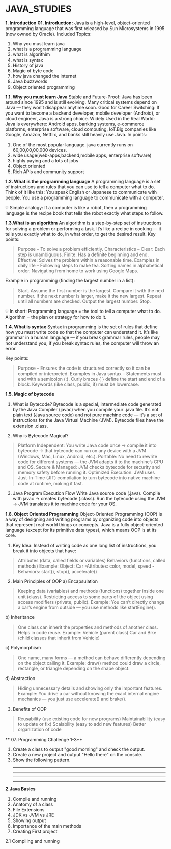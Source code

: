# JAVA_STUDIES

****1. Introduction****
**01. Introduction:**
Java is a high-level, object-oriented programming language that was first released by Sun Microsystems in 1995 (now owned by Oracle).
Included Topics:
1. Why you must learn java
2. what is a programming language
3. what is algorithim
4. what is syntax
5. History of java
6. Magic of byte code
7. how java changed the internet
8. Java buzzwords
9. Object oriented programming
    


**1.1. Why you must learn Java**
Stable and Future-Proof:
Java has been around since 1995 and is still evolving.
Many critical systems depend on Java — they won’t disappear anytime soon.
 Good for Career Switching:
If you want to become a backend developer, mobile developer (Android), or cloud engineer, Java is a strong choice.
 Widely Used in the Real World:
Java is everywhere: Android apps, banking systems, e-commerce platforms, enterprise software, cloud computing, IoT.Big companies like Google, Amazon, Netflix, and banks still heavily use Java.
In points:
1. One of the most popular language. java currently runs on 60,00,00,00,000 devices.
2. wide usage(web-apps,backend,mobile apps, enterprise software)
3. highly paying and a lots of jobs
4. Object oriented
5. Rich APIs and community support




**1.2. What is the programming language**
A programming language is a set of instructions and rules that you can use to tell a computer what to do.
Think of it like this:
You speak English or Japanese to communicate with people.
You use a programming language to communicate with a computer.

💡 Simple analogy:
If a computer is like a robot, then a programming language is the recipe book that tells the robot exactly what steps to follow.


**1.3.What is an algorithm**
An algorithm is a step-by-step set of instructions for solving a problem or performing a task.
It’s like a recipe in cooking — it tells you exactly what to do, in what order, to get the desired result.
Key points:
> Purpose – To solve a problem efficiently.
> Characteristics –
     Clear: Each step is unambiguous.
     Finite: Has a definite beginning and end.
     Effective: Solves the problem within a reasonable time.
> Examples in daily life –
     Following steps to make tea.
     Sorting names in alphabetical order.
     Navigating from home to work using Google Maps.

Example in programming (finding the largest number in a list):
> Start.
> Assume the first number is the largest.
> Compare it with the next number.
> If the next number is larger, make it the new largest.
> Repeat until all numbers are checked.
> Output the largest number.
> Stop.

💡 In short:
Programming language = the tool to tell a computer what to do.
Algorithm = the plan or strategy for how to do it.


**1.4. What is syntax**
Syntax in programming is the set of rules that define how you must write code so that the computer can understand it.
It’s like grammar in a human language — if you break grammar rules, people may not understand you; if you break syntax rules, the computer will throw an error.

Key points:
> Purpose – Ensures the code is structured correctly so it can be compiled or interpreted.
> Examples in Java syntax –
    Statements must end with a semicolon (;).
    Curly braces { } define the start and end of a block.
    Keywords (like class, public, if) must be lowercase.


**1.5. Magic of bytecode**
1. What is Bytecode?
Bytecode is a special, intermediate code generated by the Java Compiler (javac) when you compile your .java file.
It’s not plain text (Java source code) and not pure machine code — it’s a set of instructions for the Java Virtual Machine (JVM).
Bytecode files have the extension .class.

2. Why is Bytecode Magical?
> Platform Independent:
 You write Java code once → compile it into bytecode → that bytecode can run on any device with a JVM (Windows, Mac, Linux, Android, etc.).
> Portable:
 No need to rewrite code for different systems — the JVM adapts it to the machine’s CPU and OS.
> Secure & Managed:
 JVM checks bytecode for security and memory safety before running it.
> Optimized Execution:
 JVM uses Just-In-Time (JIT) compilation to turn bytecode into native machine code at runtime, making it fast.


3. Java Program Execution Flow
Write Java source code (.java).
Compile with javac → creates bytecode (.class).
Run the bytecode using the JVM → JVM translates it to machine code for your OS.


**1.6. Object Oriented Programming**
Object-Oriented Programming (OOP) is a way of designing and writing programs by organizing code into objects that represent real-world things or concepts.
Java is a fully object-oriented language (except for its primitive data types), which means OOP is at its core.
1. Key Idea:
Instead of writing code as one long list of instructions, you break it into objects that have:
 >Attributes (data, called fields or variables)
 >Behaviors (functions, called methods)
Example:
Object: Car
      -Attributes: color, model, speed
      -Behaviors: start(), stop(), accelerate()

2. Main Principles of OOP
a) Encapsulation
> Keeping data (variables) and methods (functions) together inside one unit (class).
> Restricting access to some parts of the object using access modifiers (private, public).
> Example: You can’t directly change a car’s engine from outside — you use methods like startEngine().

b) Inheritance
> One class can inherit the properties and methods of another class.
> Helps in code reuse.
> Example:
      Vehicle (parent class)
      Car and Bike (child classes that inherit from Vehicle)

c) Polymorphism
> One name, many forms — a method can behave differently depending on the object calling it.
> Example:
      draw() method could draw a circle, rectangle, or triangle depending on the shape object.

d) Abstraction
> Hiding unnecessary details and showing only the important features.
> Example: You drive a car without knowing the exact internal engine mechanics — you just use accelerate() and brake().

3. Benefits of OOP
> Reusability (use existing code for new programs)
> Maintainability (easy to update or fix)
> Scalability (easy to add new features)
> Better organization of code


** 07. Programming Challenge 1-3**
1. Create a class to output "good morning" and check the output.
2. Create a new project and output "Hello there" on the console.
3. Show the following pattern.
   *          * * * *           *
   * *        * * *           * *
   * * *      * *           * * *
   * * * *    *           * * * *



**2.Java Basics**
1. Compile and running
2. Anatomy of a class
3. File Extensions
4. JDK vs JVM vs JRE
5. Showing output
6. Importance of the main methods
7. Creating First project

2.1 Compiling and running





























